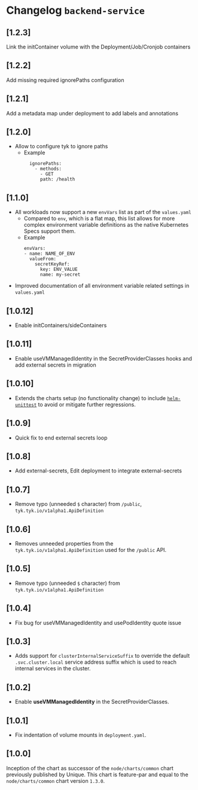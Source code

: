 # Changelog `backend-service`

## [1.2.3]
Link the initContainer volume with the Deployment/Job/Cronjob containers

## [1.2.2]
Add missing required ignorePaths configuration

## [1.2.1]
Add a metadata map under deployment to add labels and annotations

## [1.2.0]
- Allow to configure tyk to ignore paths
    + Example
      ```
        ignorePaths:
          - methods:
            - GET
            path: /health
      ```

## [1.1.0]
- All workloads now support a new `envVars` list as part of the `values.yaml`
    + Compared to `env`, which is a flat map, this list allows for more complex environment variable definitions as the native Kubernetes Specs support them.
    + Example
      ```
      envVars:
      - name: NAME_OF_ENV
        valueFrom:
          secretKeyRef:
            key: ENV_VALUE
            name: my-secret
      ```
- Improved documentation of all environment variable related settings in `values.yaml`

## [1.0.12]
- Enable initContainers/sideContainers

## [1.0.11]
- Enable useVMManagedIdentity in the SecretProviderClasses hooks and add external secrets in migration

## [1.0.10]
- Extends the charts setup (no functionality change) to include [`helm-unittest`](https://github.com/helm-unittest/helm-unittest) to avoid or mitigate further regressions.

## [1.0.9]
- Quick fix to end external secrets loop

## [1.0.8]
- Add external-secrets, Edit deployment to integrate external-secrets

## [1.0.7]
- Remove typo (unneeded `$` character) from `/public`, `tyk.tyk.io/v1alpha1.ApiDefinition`

## [1.0.6]
- Removes unneeded properties from the `tyk.tyk.io/v1alpha1.ApiDefinition` used for the `/public` API.

## [1.0.5]
- Remove typo (unneeded `$` character) from `tyk.tyk.io/v1alpha1.ApiDefinition`

## [1.0.4]
- Fix bug for useVMManagedIdentity and usePodIdentity quote issue

## [1.0.3]
- Adds support for `clusterInternalServiceSuffix` to override the default `.svc.cluster.local` service address suffix which is used to reach internal services in the cluster.

## [1.0.2]
- Enable **useVMManagedIdentity** in the SecretProviderClasses.

## [1.0.1]
- Fix indentation of volume mounts in `deployment.yaml`.

## [1.0.0]
Inception of the chart as successor of the `node/charts/common` chart previously published by Unique.
This chart is feature-par and equal to the `node/charts/common` chart version `1.3.0`.
